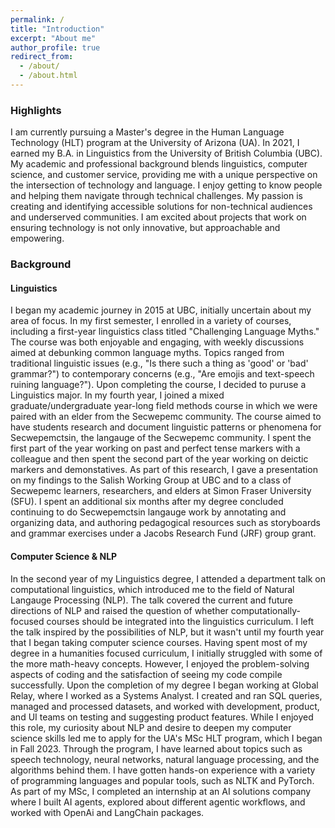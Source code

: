 ```yaml
---
permalink: /
title: "Introduction"
excerpt: "About me"
author_profile: true
redirect_from: 
  - /about/
  - /about.html
---
```

### Highlights 

I am currently pursuing a Master's degree in the Human Language Technology (HLT) program at the University of Arizona (UA). In 2021, I earned my B.A. in Linguistics from the University of British Columbia (UBC). My academic and professional background blends linguistics, computer science, and customer service, providing me with a unique perspective on the intersection of technology and language. I enjoy getting to know people and helping them navigate through technical challenges. My passion is creating and identifying accessible solutions for non-technical audiences and underserved communities. I am excited about projects that work on ensuring technology is not only innovative, but approachable and empowering.         

### Background

#### Linguistics 
I began my academic journey in 2015 at UBC, initially uncertain about my area of focus. In my first semester, I enrolled in a variety of courses, including a first-year linguistics class titled "Challenging Language Myths." The course was both enjoyable and engaging, with weekly discussions aimed at debunking common language myths. Topics ranged from traditional linguistic issues (e.g., "Is there such a thing as 'good' or 'bad' grammar?") to contemporary concerns (e.g., "Are emojis and text-speech ruining language?"). Upon completing the course, I decided to puruse a Linguistics major. In my fourth year, I joined a mixed graduate/undergraduate year-long field methods course in which we were paired with an elder from the Secwepemc community. The course aimed to have students research and document linguistic patterns or phenomena for  Secwepemctsin, the langauge of the Secwepemc community. I spent the first part of the year working on past and perfect tense markers with a colleague and then spent the second part of the year working on deictic markers and demonstatives. As part of this research, I gave a presentation on my findings to the Salish Working Group at UBC and to a class of Secwepemc learners, researchers, and elders at Simon Fraser University (SFU). I spent an additional six months after my degree concluded continuing to do Secwepemctsin langauge work by annotating and organizing data, and authoring pedagogical resources such as storyboards and grammar exercises under a Jacobs Research Fund (JRF) group grant.   

#### Computer Science & NLP 

In the second year of my Linguistics degree, I attended a department talk on computational linguistics, which introduced me to the field of Natural Langauge Processing (NLP). The talk covered the current and future directions of NLP and raised the question of whether computationally-focused courses should be integrated into the linguistics curriculum. I left the talk inspired by the possibilities of NLP, but it wasn't until my fourth year that I began taking computer science courses. Having spent most of my degree in a humanities focused curriculum, I initially struggled with some of the more math-heavy concepts. However, I enjoyed the problem-solving aspects of coding and the satisfaction of seeing my code compile successfully. Upon the completion of my degree I began working at Global Relay, where I worked as a Systems Analyst. I created and ran SQL queries, managed and processed datasets, and worked with development, product, and UI teams on testing and suggesting product features. While I enjoyed this role, my curiosity about NLP and desire to deepen my computer science skills led me to apply for the UA's MSc HLT program, which I began in Fall 2023. Through the program, I have learned about topics such as speech technology, neural networks, natural language processing, and the algorithms behind them. I have gotten hands-on experience with a variety of programming languages and popular tools, such as NLTK and PyTorch. As part of my MSc, I completed an internship at an AI solutions company where I built AI agents, explored about different agentic workflows, and worked with OpenAi and LangChain packages. 
